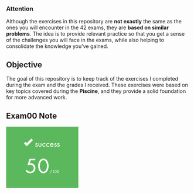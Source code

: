 ### Attention

Although the exercises in this repository are **not exactly** the same as the ones you will encounter in the 42 exams, they are **based on similar problems**. The idea is to provide relevant practice so that you get a sense of the challenges you will face in the exams, while also helping to consolidate the knowledge you've gained.

## Objective

The goal of this repository is to keep track of the exercises I completed during the exam and the grades I received. These exercises were based on key topics covered during the **Piscine**, and they provide a solid foundation for more advanced work.

## Exam00 Note
![Logo do Repositório](Img/exam00.png)
